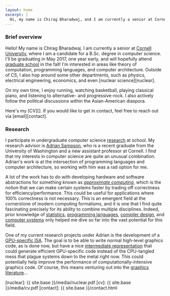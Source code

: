 ```yaml
---
layout: home
excerpt: |
  Hi, my name is Chirag Bharadwaj, and I am currently a senior at Cornell University. I am a candidate for a B.Sc. degree in computer science, and I will be graduating in May 2017—one year early. With luck, I will be attending a graduate program in the fall. I am interested in the intersection of programming languages and computer architecture.
---
```


<div id="text" class="well well-md" markdown="1">

### Brief overview

Hello! My name is Chirag Bharadwaj. I am currently a senior at [Cornell
University][cornell-cs], where I am a candidate for a B.Sc. degree in computer
science. I'll be graduating in May 2017, one year early, and will hopefully attend
[graduate school][grad] in the fall! I'm interested in areas like theory of
computation, programming languages, and computer architecture. Outside of CS, I
also hop around some other departments, such as physics, electrical engineering,
economics, and even [nuclear science][nuclear].

On my own time, I enjoy running, watching basketball, playing classical piano,
and listening to alternative- and progressive-rock. I also actively follow the
political discussions within the Asian-American diaspora.

Here's my [CV][]. If you would like to get in contact, feel free to reach out via
[email][contact].

</div>

<div id="text" class="well well-md" markdown="1">

### Research
I participate in undergraduate computer science [research][] at school. My
research advisor is [Adrian Sampson][adrian], who is a recent graduate from the
University of Washington and a new assistant professor at Cornell. I find that
my interests in computer science are quite an unusual combination. Adrian's work
is at the intersection of programming languages and computer architecture, so
working with him was a rad option for me.

A lot of the work has to do with developing hardware and software abstractions
for something known as *[approximate computing][dissertation]*, which is the
notion that we can make certain systems faster by trading off correctness for
efficiency/performance. This could be useful for applications where 100%
correctness is not necessary. This is an emergent field at the cornerstone of
modern computing formalisms, and it is one that I find quite fascinating precisely
for its ability to combine multiple disciplines. Indeed, prior knowledge of
[statistics][], [programming languages][pl], [compiler design][compilers], and
[computer systems][systems] only helped me dive so far into the vast potential
for this field.

One of my current research projects under Adrian is the development of a
[GPU-specific ISA][gpu-research]. The goal is to be able to write normal high-level
graphics code, as is done now, but have a nice [intermediate representation][llvm]
that could generate efficient GPU-specific code instead of the CPU-tangled mess
that plague systems down to the metal right now. This could potentially help
improve the performance of computationally-intensive graphics code. Of course,
this means venturing out into the [graphics literature][graphics]...

</div>

[cornell-cs]:   http://www.cs.cornell.edu
[grad]:         http://matt.might.net/articles/phd-school-in-pictures
[nuclear]:      {{ site.base }}/media/nuclear.pdf
[cv]:           {{ site.base }}/media/cv.pdf
[contact]:      {{ site.base }}/contact.html

[research]:     http://www.cs.cornell.edu/research/lang
[adrian]:       http://www.cs.cornell.edu/~asampson
[dissertation]: http://www.cs.cornell.edu/~asampson/media/dissertation.pdf
[statistics]:   http://www.cs.cornell.edu/~asampson/blog/statsmistakes.html
[pl]:           http://www.cs.cornell.edu/courses/cs6110/2016sp
[compilers]:    http://www.cs.cornell.edu/courses/cs4120/2016sp
[systems]:      http://www.cs.cornell.edu/courses/cs3410/2015sp
[gpu-research]: http://www.cs.cornell.edu/~asampson/blog/opengl.html
[llvm]:         http://www.cs.cornell.edu/~asampson/blog/llvm.html
[graphics]:     http://jcgt.org